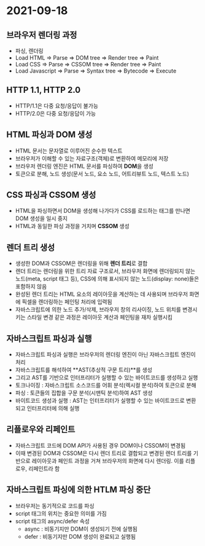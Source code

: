 
# 2021-09-18

## 브라우저 렌더링 과정

- 파싱, 렌더링
- Load HTML => Parse => DOM tree => Render tree => Paint
- Load CSS => Parse => CSSOM tree => Render tree => Paint
- Load Javascript => Parse => Syntax tree => Bytecode => Execute


## HTTP 1.1, HTTP 2.0
- HTTP/1.1은 다중 요청/응답이 불가능
- HTTP/2.0은 다중 요청/응답이 가능

## HTML 파싱과 DOM 생성
- HTML 문서는 문자열로 이루어진 순수한 텍스트
- 브라우저가 이해할 수 있는 자료구조(객체)로 변환하여 메모리에 저장
- 브라우저 렌더링 엔진은 HTML 문서를 파싱하여 **DOM**을 생성
- 토큰으로 분해, 노드 생성(문서 노드, 요소 노드, 어트리뷰트 노드, 텍스트 노드)

## CSS 파싱과 CSSOM 생성
- HTML을 파싱하면서 DOM을 생성해 나가다가 CSS를 로드하는 태그를 만나면 DOM 생성을 일시 중지
- HTML과 동일한 파싱 과정을 거치며 **CSSOM** 생성

## 렌더 트리 생성
- 생성한 DOM과 CSSOM은 렌더링을 위해 **렌더 트리**로 결합
- 렌더 트리는 렌더링을 위한 트리 자료 구조로서, 브라우저 화면에 렌더링되지 않는 노드(meta, script 태그 등), CSS에 의해 표시되지 않는 노드(display: none)들은 포함하지 않음
- 완성된 렌더 트리는 HTML 요소의 레이아웃을 계산하는 데 사용되며 브라우저 화면에 픽셀을 렌더링하는 페인팅 처리에 입력됨
- 자바스크립트에 의한 노드 추가/삭제, 브라우저 창의 리사이징, 노드 위치를 변경시키는 스타일 변경 같은 과정은 레이아웃 계산과 페인팅을 재차 실행시킴

## 자바스크립트 파싱과 실행
- 자바스크립트 파싱과 실행은 브라우저의 렌더링 엔진이 아닌 자바스크립트 엔진이 처리
- 자바스크립트를 해석하여 **AST(추상적 구문 트리)**를 생성
- 그리고 AST를 기반으로 인터프리터가 실행할 수 있는 바이트코드를 생성하고 실행
- 토크나이징 : 자바스크립트 소스코드를 어휘 분석(렉시컬 분석)하여 토큰으로 분해
- 파싱 : 토큰들의 집합을 구문 분석(시맨틱 분석)하여 AST 생성
- 바이트코드 생성과 실행 : AST는 인터프리터가 실행할 수 있는 바이트코드로 변환되고 인터프리터에 의해 실행

## 리플로우와 리페인트
- 자바스크립트 코드에 DOM API가 사용된 경우 DOM이나 CSSOM이 변경됨
- 이때 변경된 DOM과 CSSOM은 다시 렌더 트리로 결합되고 변경된 렌더 트리를 기반으로 레이아웃과 페인트 과정을 거쳐 브라우저의 화면에 다시 렌더링. 이를 리플로우, 리페인트라 함

## 자바스크립트 파싱에 의한 HTLM 파싱 중단
- 브라우저는 동기적으로 코드를 파싱
- script 태그의 위치는 중요한 의미를 가짐
- script 태그의 async/defer 속성
  - async : 비동기지만 DOM이 생성되기 전에 실행됨
  - defer : 비동기지만 DOM 생성이 완료되고 실행됨